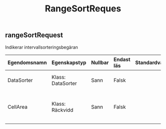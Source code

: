 ﻿---
title: RangeSortReques
second_title: Aspose.Cells Cloud Documen
type: docs
url: /sv/specification/model/rangesortrequest/
description: "Aspose.Cells Molnmodellspecifikation: RangeSortRequest. Hantera enkelt Excel och andra kalkylarksdokument med funktioner som att öppna, generera, redigera, dela, slå samman, jämföra och konvertera"
kwords: Excel, Office, Spreadsheet, Cloud REST API, RangeSortRequest
weight: 50
---
## **rangeSortRequest**

 Indikerar intervallsorteringsbegäran

| Egendomsnamn| Egenskapstyp| Nullbar| Endast läs| Standardvärde| Beskrivning|
|:- |:- |:- |:- |:- |:- |
| DataSorter| Klass: DataSorter| Sann| Falsk|| Sammanfattande beskrivning för DataSorter.|
| CellArea| Klass: Räckvidd| Sann| Falsk|| Kapslar in objektet som representerar ett cellintervall i ett kalkylblad.|

